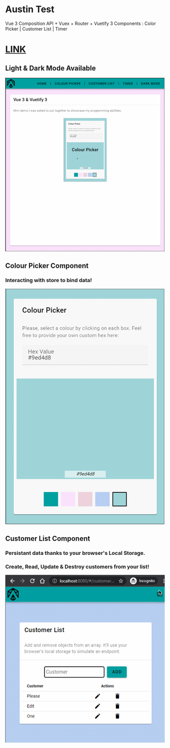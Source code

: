 # Austin Test
Vue 3 Composition API + Vuex + Router + Vuetify 3 
Components : Color Picker | Customer List | Timer

# [LINK](https://bakeluco.github.io/austintest/)
## Light & Dark Mode Available
![Dark Mode Demo](./src/assets/darkmodedemo.gif)
## Colour Picker Component
### Interacting with store to bind data!
![Colour Picker](./src/assets/colourPickerDemo.gif)
## Customer List Component
### Persistant data thanks to your browser's Local Storage.
### Create, Read, Update & Destroy customers from your list!
![Colour Picker](./src/assets/customerListDemo.gif)
